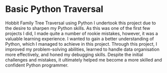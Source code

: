 # Basic Python Traversal

Hobbit Family Tree Traversal using Python
I undertook this project due to the desire to sharpen my Python skills. As this was one of the first few projects I did, I made quite a number of rookie mistakes, however, it was a valuable learning experience. I wanted to gain a better understanding of Python, which I managed to achieve in this project. Through this project, I improved my problem-solving abilities, learned to handle data organisation more effectively, and honed my debugging skills. Despite the initial challenges and mistakes, it ultimately helped me become a more skilled and confident Python programmer.
